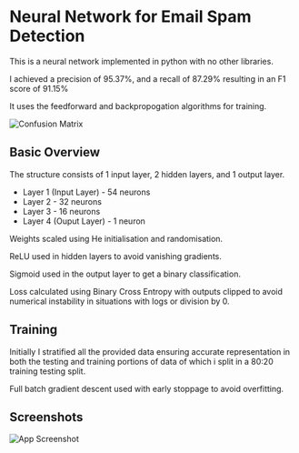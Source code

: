 # Neural Network for Email Spam Detection

This is a neural network implemented in python with no other libraries.

I achieved a precision of 95.37%, and a recall of 87.29% resulting in an F1 score of 91.15%

It uses the feedforward and backpropogation algorithms for training.

![Confusion Matrix](https://raw.githubusercontent.com/pxy05/spam_class/refs/heads/main/public/Screenshot%202025-05-02%20045900.png?token=GHSAT0AAAAAADG6MO44ODGBC4SNQGBT5QP62FQPYLQ)

## Basic Overview

The structure consists of 1 input layer, 2 hidden layers, and 1 output layer.

- Layer 1 (Input Layer) - 54 neurons
- Layer 2 - 32 neurons
- Layer 3 - 16 neurons
- Layer 4 (Ouput Layer) - 1 neuron

Weights scaled using He initialisation and randomisation.

ReLU used in hidden layers to avoid vanishing gradients.

Sigmoid used in the output layer to get a binary classification.

Loss calculated using Binary Cross Entropy with outputs clipped to avoid numerical instability in situations with logs or division by 0.

## Training
Initially I stratified all the provided data ensuring accurate representation in both the testing and training portions of data of which i split in a 80:20 training testing split.

Full batch gradient descent used with early stoppage to avoid overfitting.
## Screenshots

![App Screenshot](https://via.placeholder.com/468x300?text=App+Screenshot+Here)


